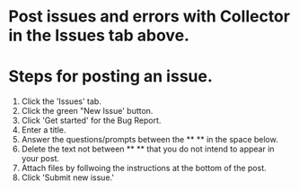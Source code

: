 # Post issues and errors with Collector in the Issues tab above.

# Steps for posting an issue.

1. Click the 'Issues' tab.
2. Click the green "New Issue' button.
3. Click 'Get started' for the Bug Report.
4. Enter a title.
5. Answer the questions/prompts between the ** ** in the space below.
6. Delete the text not between ** ** that you do not intend to appear in your post.
7. Attach files by follwoing the instructions at the bottom of the post.
8. Click 'Submit new issue.'
